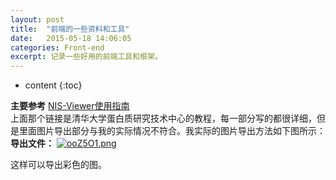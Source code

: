 ```yaml
---
layout: post
title:  "前端的一些资料和工具"
date:   2015-05-18 14:06:05
categories: Front-end
excerpt: 记录一些好用的前端工具和框架。
---
```


* content
{:toc}


**主要参考** [NIS-Viewer使用指南](http://phoenix.tsinghua.edu.cn/index.php?c=show&id=321)   
上面那个链接是清华大学蛋白质研究技术中心的教程，每一部分写的都很详细，但是里面图片导出部分与我的实际情况不符合。我实际的图片导出方法如下图所示：
**导出文件：**
[![ooZ5O1.png](https://s1.ax1x.com/2021/12/10/ooZ5O1.png)](https://imgtu.com/i/ooZ5O1)

这样可以导出彩色的图。

